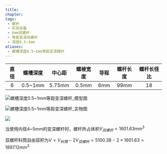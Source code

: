 ```yaml
---
title: 
chapter:
tags: 
 - 螺杆
 - 实验设备
 - 6mm双螺杆
 - 等距变深双螺杆
 - 深度0.5~1mm
aliases:
 - 螺槽深度0.5~1mm等距变深螺杆
---
```


| 直径 | 螺槽深度 | 中心距 | 螺棱宽度 | 导程 | 螺杆长度 | 螺杆长径比 |
| :--: | :------: | :----: | :------: | :--: | :------: | :--------: |
|  6   | 0.5~1mm  | 5.75mm |  0.5mm   | 6mm  |   99mm   |     18     |

![螺槽深度0.5~1mm等距变深螺杆_模型图](D:\obsidian\900-附件\螺槽深度0.5~1mm等距变深螺杆_模型图.JPG)

![螺槽深度0.5~1mm等距变深螺杆_实物图](D:\obsidian\900-附件\螺槽深度0.5~1mm等距变深螺杆_实物图.JPG)


![](https://i0.hdslb.com/bfs/album/8f92403d8b0d5d673bf60dfd13fe5c911d92380d.png)

当使用内径4~5mm的变深螺杆时，螺杆所占体积$V_{双螺杆} = 1601.63 \mathrm{mm^3}$

双螺杆料筒自由容积为$V=V_{料筒}-2V_{双螺杆}=5100.38-2 \times 1601.63=1897.12 \mathrm{mm^3}$

